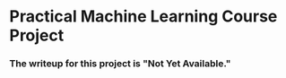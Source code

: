 # Practical Machine Learning Course Project

### The writeup for this project is "Not Yet Available."
